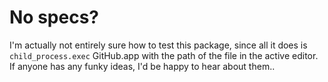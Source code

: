 # No specs?

I'm actually not entirely sure how to test this package, since all it does is `child_process.exec` GitHub.app with the path of the file in the active editor.  If anyone has any funky ideas, I'd be happy to hear about them..
